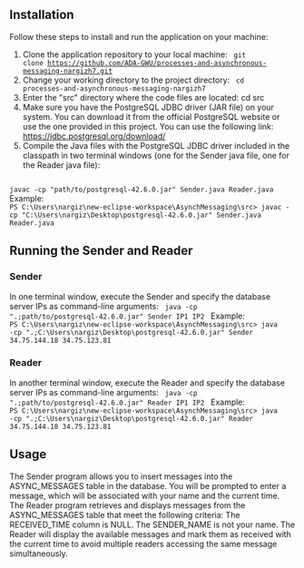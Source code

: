 ## Installation
Follow these steps to install and run the application on your machine:
1. Clone the application repository to your local machine: <code> git clone https://github.com/ADA-GWU/processes-and-asynchronous-messaging-nargizh7.git </code>
2. Change your working directory to the project directory:
   <code> cd processes-and-asynchronous-messaging-nargizh7 </code>
4. Enter the "src" directory where the code files are located: cd src
5. Make sure you have the PostgreSQL JDBC driver (JAR file) on your system. You can download it from the official PostgreSQL website or use the one provided in this project.
   You can use the following link: https://jdbc.postgresql.org/download/
6. Compile the Java files with the PostgreSQL JDBC driver included in the classpath in two terminal windows (one for the Sender java file, one for the Reader java file):
<code>
javac -cp "path/to/postgresql-42.6.0.jar" Sender.java Reader.java
</code>
Example:
<code>
PS C:\Users\nargiz\new-eclipse-workspace\AsynchMessaging\src> javac -cp "C:\Users\nargiz\Desktop\postgresql-42.6.0.jar" Sender.java Reader.java
</code>
   
## Running the Sender and Reader
### Sender
In one terminal window, execute the Sender and specify the database server IPs as command-line arguments:
<code>
java -cp ".;path/to/postgresql-42.6.0.jar" Sender IP1 IP2
</code>
Example:
<code>
PS C:\Users\nargiz\new-eclipse-workspace\AsynchMessaging\src> java -cp ".;C:\Users\nargiz\Desktop\postgresql-42.6.0.jar" Sender 34.75.144.18 34.75.123.81
</code>
### Reader
In another terminal window, execute the Reader and specify the database server IPs as command-line arguments:
<code>
java -cp ".;path/to/postgresql-42.6.0.jar" Reader IP1 IP2
</code>
Example:
<code>
PS C:\Users\nargiz\new-eclipse-workspace\AsynchMessaging\src> java -cp ".;C:\Users\nargiz\Desktop\postgresql-42.6.0.jar" Reader 34.75.144.18 34.75.123.81
</code>

## Usage
The Sender program allows you to insert messages into the ASYNC_MESSAGES table in the database. You will be prompted to enter a message, which will be associated with your name and the current time.
The Reader program retrieves and displays messages from the ASYNC_MESSAGES table that meet the following criteria:
The RECEIVED_TIME column is NULL.
The SENDER_NAME is not your name.
The Reader will display the available messages and mark them as received with the current time to avoid multiple readers accessing the same message simultaneously.

   




